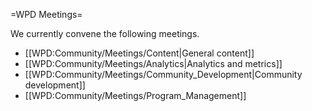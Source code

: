 =WPD Meetings=

We currently convene the following meetings.

* [[WPD:Community/Meetings/Content|General content]]
* [[WPD:Community/Meetings/Analytics|Analytics and metrics]]
* [[WPD:Community/Meetings/Community_Development|Community development]]
* [[WPD:Community/Meetings/Program_Management]]
